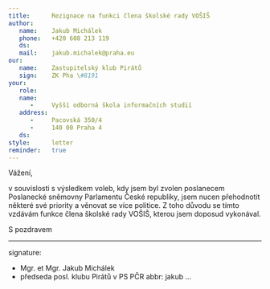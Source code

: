 ```yaml
---
title:      Rezignace na funkci člena školské rady VOŠIŠ
author:
   name:    Jakub Michálek
   phone:   +420 608 213 119
   ds:      
   mail:    jakub.michalek@praha.eu
our:
   name:    Zastupitelský klub Pirátů
   sign:    ZK Pha \#8191
your:
   role:    
   name:    
      -     Vyšší odborná škola informačních studií
   address:
      -     Pacovská 350/4
      -     140 00 Praha 4
   ds:      
style:      letter
reminder:   true
---
```


Vážení,

v souvislosti s výsledkem voleb, kdy jsem byl zvolen poslanecem Poslanecké sněmovny Parlamentu České republiky, jsem nucen přehodnotit některé své priority a věnovat se více politice. Z toho důvodu se tímto vzdávám funkce člena školské rady VOŠIŠ, kterou jsem doposud vykonával.

S pozdravem

---
signature: 
  - Mgr. et Mgr. Jakub Michálek
  - předseda posl. klubu Pirátů v PS PČR
abbr:       jakub
...
